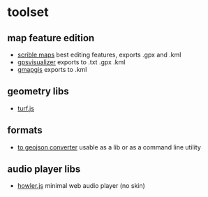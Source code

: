 # toolset

## map feature edition

- [scrible maps](https://www.scribblemaps.com) best editing features, exports .gpx and .kml
- [gpsvisualizer](http://www.gpsvisualizer.com/draw/) exports to .txt .gpx .kml
- [gmapgis](http://www.gmapgis.com/) exports to .kml

## geometry libs

- [turf.js](http://turfjs.org/)

## formats

- [to geojson converter](https://github.com/mapbox/togeojson) usable as a lib or as a command line utility

## audio player libs

- [howler.js](https://github.com/goldfire/howler.js/) minimal web audio player (no skin)

